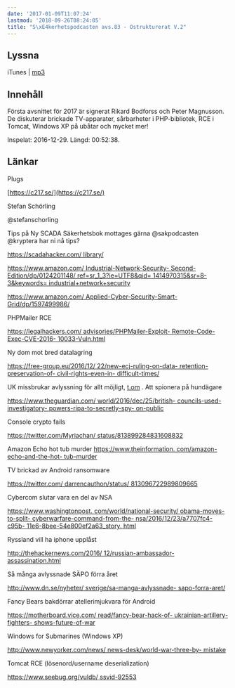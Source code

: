 ```yaml
---
date: '2017-01-09T11:07:24'
lastmod: '2018-09-26T08:24:05'
title: "S\xE4kerhetspodcasten avs.83 - Ostrukturerat V.2"
---
```

## Lyssna

iTunes \| [mp3](http://traffic.libsyn.com/sakerhetspodcasten/Ostrukturerat_2016-12-29.mp3) 

## Innehåll

Första avsnittet för 2017 är signerat Rikard Bodforss och Peter Magnusson. De diskuterar
brickade TV-apparater, sårbarheter i PHP-bibliotek, RCE i Tomcat, Windows XP på ubåtar
och mycket mer!

Inspelat: 2016-12-29. Längd: 00:52:38.

## Länkar
Plugs

[https://c217.se/](https://c217.se/) 



Stefan Schörling

‏@stefanschorling

Tips på Ny SCADA Säkerhetsbok mottages gärna @sakpodcasten @kryptera har ni nå tips?

[https://scadahacker.com/
library/](https://scadahacker.com/library/) 

[https://www.amazon.com/
Industrial-Network-Security-
Second-Edition/dp/0124201148/
ref=sr_1_3?ie=UTF8&qid=
1414970315&sr=8-3&keywords=
industrial+network+security](https://www.amazon.com/Industrial-Network-Security-Second-Edition/dp/0124201148/ref=sr_1_3?ie=UTF8&qid=1414970315&sr=8-3&keywords=industrial+network+security)


[https://www.amazon.com/
Applied-Cyber-Security-Smart-
Grid/dp/1597499986/](https://www.amazon.com/Applied-Cyber-Security-Smart-Grid/dp/1597499986/)




PHPMailer RCE

[https://legalhackers.com/
advisories/PHPMailer-Exploit-
Remote-Code-Exec-CVE-2016-
10033-Vuln.html](https://legalhackers.com/advisories/PHPMailer-Exploit-Remote-Code-Exec-CVE-2016-10033-Vuln.html)




Ny dom mot bred datalagring

[https://free-group.eu/2016/12/
22/new-ecj-ruling-on-data-
retention-preservation-of-
civil-rights-even-in-
difficult-times/](https://free-group.eu/2016/12/22/new-ecj-ruling-on-data-retention-preservation-of-civil-rights-even-in-difficult-times/)




UK missbrukar avlyssning för allt möjligt, [t.om](http://t.om/) . Att spionera på hundägare

[https://www.theguardian.com/
world/2016/dec/25/british-
councils-used-investigatory-
powers-ripa-to-secretly-spy-
on-public](https://www.theguardian.com/world/2016/dec/25/british-councils-used-investigatory-powers-ripa-to-secretly-spy-on-public)




Console crypto fails

[https://twitter.com/Myriachan/
status/813899284831608832](https://twitter.com/Myriachan/status/813899284831608832)




Amazon Echo hot tub murder [https://www.theinformation.
com/amazon-echo-and-the-hot-
tub-murder](https://www.theinformation.com/amazon-echo-and-the-hot-tub-murder)




TV brickad av Android ransomware

[https://twitter.com/
darrencauthon/status/
813096722989809665](https://twitter.com/darrencauthon/status/813096722989809665)




Cybercom slutar vara en del av NSA

[https://www.washingtonpost.
com/world/national-security/
obama-moves-to-split-
cyberwarfare-command-from-the-
nsa/2016/12/23/a7707fc4-c95b-
11e6-8bee-54e800ef2a63_story.
html](https://www.washingtonpost.com/world/national-security/obama-moves-to-split-cyberwarfare-command-from-the-nsa/2016/12/23/a7707fc4-c95b-11e6-8bee-54e800ef2a63_story.html)




Ryssland vill ha iphone upplåst

[http://thehackernews.com/2016/
12/russian-ambassador-
assassination.html](http://thehackernews.com/2016/12/russian-ambassador-assassination.html)




Så många avlyssnade SÄPO förra året

[http://www.dn.se/nyheter/
sverige/sa-manga-avlyssnade-
sapo-forra-aret/](http://www.dn.se/nyheter/sverige/sa-manga-avlyssnade-sapo-forra-aret/)




Fancy Bears bakdörrar atellerimjukvara för Android

[https://motherboard.vice.com/
read/fancy-bear-hack-of-
ukrainian-artillery-fighters-
shows-future-of-war](https://motherboard.vice.com/read/fancy-bear-hack-of-ukrainian-artillery-fighters-shows-future-of-war)




Windows for Submarines (Windows XP)

[http://www.newyorker.com/news/
news-desk/world-war-three-by-
mistake](http://www.newyorker.com/news/news-desk/world-war-three-by-mistake)




Tomcat RCE (lösenord/username deserialization)



[https://www.seebug.org/vuldb/
ssvid-92553](https://www.seebug.org/vuldb/ssvid-92553) 




